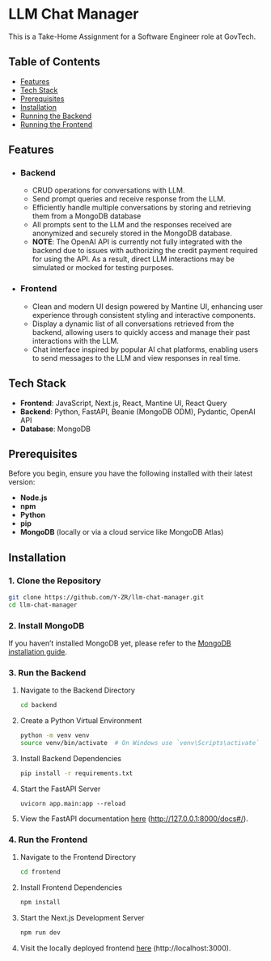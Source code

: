 # LLM Chat Manager

This is a Take-Home Assignment for a Software Engineer role at GovTech.

## Table of Contents

- [Features](#features)
- [Tech Stack](#tech-stack)
- [Prerequisites](#prerequisites)
- [Installation](#installation)
- [Running the Backend](#running-the-backend)
- [Running the Frontend](#running-the-frontend)

## Features

- ### Backend

  - CRUD operations for conversations with LLM.
  - Send prompt queries and receive response from the LLM.
  - Efficiently handle multiple conversations by storing and retrieving them from a MongoDB database
  - All prompts sent to the LLM and the responses received are anonymized and securely stored in the MongoDB database.
  - **NOTE**: The OpenAI API is currently not fully integrated with the backend due to issues with authorizing the credit payment required for using the API. As a result, direct LLM interactions may be simulated or mocked for testing purposes.

- ### Frontend

  - Clean and modern UI design powered by Mantine UI, enhancing user experience through consistent styling and interactive components.
  - Display a dynamic list of all conversations retrieved from the backend, allowing users to quickly access and manage their past interactions with the LLM.
  - Chat interface inspired by popular AI chat platforms, enabling users to send messages to the LLM and view responses in real time.

## Tech Stack

- **Frontend**: JavaScript, Next.js, React, Mantine UI, React Query
- **Backend**: Python, FastAPI, Beanie (MongoDB ODM), Pydantic, OpenAI API
- **Database**: MongoDB

## Prerequisites

Before you begin, ensure you have the following installed with their latest version:

- **Node.js**
- **npm**
- **Python**
- **pip**
- **MongoDB** (locally or via a cloud service like MongoDB Atlas)

## Installation

### 1. Clone the Repository

```bash
git clone https://github.com/Y-ZR/llm-chat-manager.git
cd llm-chat-manager
```

### 2. Install MongoDB

If you haven’t installed MongoDB yet, please refer to the [MongoDB installation guide](https://www.mongodb.com/docs/manual/installation/).

### 3. Run the Backend

1.  Navigate to the Backend Directory

    ```bash
    cd backend
    ```

2.  Create a Python Virtual Environment

    ```bash
    python -m venv venv
    source venv/bin/activate  # On Windows use `venv\Scripts\activate`
    ```

3.  Install Backend Dependencies

    ```bash
    pip install -r requirements.txt

    ```

4.  Start the FastAPI Server

    ```
    uvicorn app.main:app --reload
    ```

5.  View the FastAPI documentation [here](http://127.0.0.1:8000/docs#/) (http://127.0.0.1:8000/docs#/).

### 4. Run the Frontend

1.  Navigate to the Frontend Directory

    ```bash
    cd frontend
    ```

2.  Install Frontend Dependencies

    ```bash
    npm install
    ```

3.  Start the Next.js Development Server

    ```bash
    npm run dev
    ```

4.  Visit the locally deployed frontend [here](http://localhost:3000) (http://localhost:3000).
